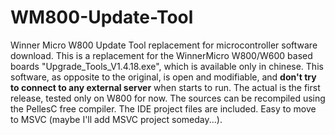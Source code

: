 # WM800-Update-Tool
Winner Micro W800 Update Tool replacement for microcontroller software download.
This is a replacement for the WinnerMicro W800/W600 based boards "Upgrade_Tools_V1.4.18.exe", which is available only in chinese.
This software, as opposite to the original, is open and modifiable, and **don't try to connect to any external server** when starts to run.
The actual is the first release, tested only on W800 for now.
The sources can be recompiled using the PellesC free compiler. The IDE project files are included.
Easy to move to MSVC (maybe I'll add MSVC project someday...).
